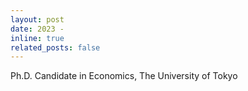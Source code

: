```yaml
---
layout: post
date: 2023 - 
inline: true
related_posts: false
---
```


Ph.D. Candidate in Economics, The University of Tokyo
